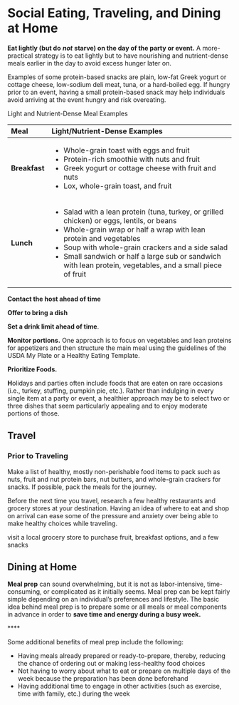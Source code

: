 # Social Eating, Traveling, and Dining at Home

**Eat lightly \(but do** _**not**_ **starve\) on the day of the party or event.** A more-practical strategy is to eat lightly but to have nourishing and nutrient-dense meals earlier in the day to avoid excess hunger later on.

Examples of some protein-based snacks are plain, low-fat Greek yogurt or cottage cheese, low-sodium deli meat, tuna, or a hard-boiled egg. If hungry prior to an event, having a small protein-based snack may help individuals avoid arriving at the event hungry and risk overeating.



Light and Nutrient-Dense Meal Examples

<table>
  <thead>
    <tr>
      <th style="text-align:left"><b>Meal</b>
      </th>
      <th style="text-align:left"><b>Light/Nutrient-Dense Examples</b>
      </th>
    </tr>
  </thead>
  <tbody>
    <tr>
      <td style="text-align:left"><b>Breakfast</b>
      </td>
      <td style="text-align:left">
        <ul>
          <li>Whole-grain toast with eggs and fruit</li>
          <li>Protein-rich smoothie with nuts and fruit</li>
          <li>Greek yogurt or cottage cheese with fruit and nuts</li>
          <li>Lox, whole-grain toast, and fruit</li>
        </ul>
      </td>
    </tr>
    <tr>
      <td style="text-align:left"><b>Lunch</b>
      </td>
      <td style="text-align:left">
        <ul>
          <li>Salad with a lean protein (tuna, turkey, or grilled chicken) or eggs,
            lentils, or beans</li>
          <li>Whole-grain wrap or half a wrap with lean protein and vegetables</li>
          <li>Soup with whole-grain crackers and a side salad</li>
          <li>Small sandwich or half a large sub or sandwich with lean protein, vegetables,
            and a small piece of fruit</li>
        </ul>
      </td>
    </tr>
  </tbody>
</table>

**Contact the host ahead of time**

**Offer to bring a dish** 

**Set a drink limit ahead of time**.

**Monitor portions.**  One approach is to focus on vegetables and lean proteins for appetizers and then structure the main meal using the guidelines of the USDA My Plate or a Healthy Eating Template.



**Prioritize Foods.** 

**H**olidays and parties often include foods that are eaten on rare occasions \(i.e., turkey, stuffing, pumpkin pie, etc.\). Rather than indulging in every single item at a party or event, a healthier approach may be to select two or three dishes that seem particularly appealing and to enjoy moderate portions of those.

## Travel

### Prior to Traveling

Make a list of healthy, mostly non-perishable food items to pack such as nuts, fruit and nut protein bars, nut butters, and whole-grain crackers for snacks. If possible, pack the meals for the journey.

Before the next time you travel, research a few healthy restaurants and grocery stores at your destination. Having an idea of where to eat and shop on arrival can ease some of the pressure and anxiety over being able to make healthy choices while traveling.

visit a local grocery store to purchase fruit, breakfast options, and a few snacks

## Dining at Home

**Meal prep** can sound overwhelming, but it is not as labor-intensive, time-consuming, or complicated as it initially seems. Meal prep can be kept fairly simple depending on an individual’s preferences and lifestyle. The basic idea behind meal prep is to prepare some or all meals or meal components in advance in order to **save time and energy during a busy week.**

\*\*\*\*

Some additional benefits of meal prep include the following:

* Having meals already prepared or ready-to-prepare, thereby, reducing the chance of ordering out or making less-healthy food choices
* Not having to worry about what to eat or prepare on multiple days of the week because the preparation has been done beforehand
* Having additional time to engage in other activities \(such as exercise, time with family, etc.\) during the week

